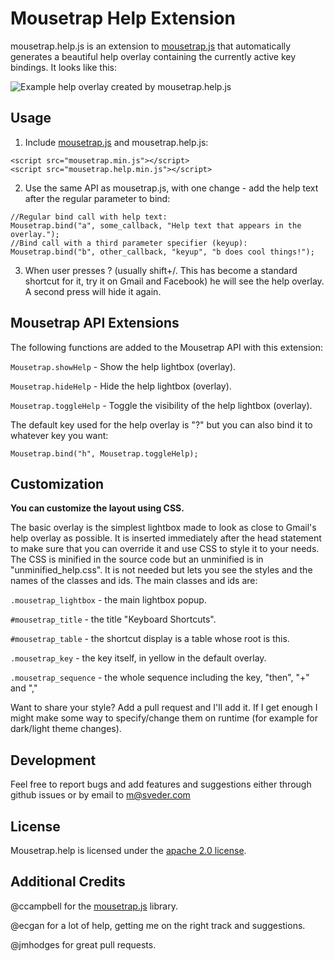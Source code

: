 # Mousetrap Help Extension
mousetrap.help.js is an extension to [mousetrap.js](https://github.com/ccampbell/mousetrap "mousetrap.js") that automatically generates a beautiful help overlay containing the currently active key bindings. It looks like this:

![Example help overlay created by mousetrap.help.js](https://raw.github.com/Sveder/mousetrap.help/master/lightbox_screenshot.png "Example help overlay created by mousetrap.help.js")

## Usage

1.  Include [mousetrap.js](https://github.com/ccampbell/mousetrap "mousetrap.js") and mousetrap.help.js:
```
<script src="mousetrap.min.js"></script>
<script src="mousetrap.help.min.js"></script>
```

2.  Use the same API as mousetrap.js, with one change - add the help text after the regular parameter to bind:
```
//Regular bind call with help text:
Mousetrap.bind("a", some_callback, "Help text that appears in the overlay.");
//Bind call with a third parameter specifier (keyup):
Mousetrap.bind("b", other_callback, "keyup", "b does cool things!");
```

3. When user presses ? (usually shift+/. This has become a standard shortcut for it, try it on Gmail and Facebook) he will see the help overlay. A second press will hide it again.

## Mousetrap API Extensions

The following functions are added to the Mousetrap API with this extension:

``Mousetrap.showHelp`` - Show the help lightbox (overlay).

``Mousetrap.hideHelp`` - Hide the help lightbox (overlay).
    
``Mousetrap.toggleHelp`` - Toggle the visibility of the help lightbox (overlay).

The default key used for the help overlay is "?" but you can also bind it to whatever key you want:

``Mousetrap.bind("h", Mousetrap.toggleHelp);``

## Customization
**You can customize the layout using CSS.**

The basic overlay is the simplest lightbox made to look as close to Gmail's help overlay as possible. It is inserted immediately after the head statement to make sure that you can override it and use CSS to style it to your needs. The CSS is minified in the source code but an unminified is in "unminified_help.css". It is not needed but lets you see the styles and the names of the classes and ids. The main classes and ids are:

``.mousetrap_lightbox`` - the main lightbox popup.

``#mousetrap_title`` - the title "Keyboard Shortcuts".

``#mousetrap_table`` - the shortcut display is a table whose root is this.

``.mousetrap_key`` - the key itself, in yellow in the default overlay.

``.mousetrap_sequence`` - the whole sequence including the key, "then", "+" and ","

Want to share your style? Add a pull request and I'll add it. If I get enough I might make some way to specify/change them on runtime (for example for dark/light theme changes).


## Development
Feel free to report bugs and add features and suggestions either through github issues or by email to m@sveder.com

## License
Mousetrap.help is licensed under the [apache 2.0 license](http://www.apache.org/licenses/LICENSE-2.0.html).


## Additional Credits

@ccampbell for the [mousetrap.js](https://github.com/ccampbell/mousetrap "mousetrap.js") library. 

@ecgan for a lot of help, getting me on the right track and suggestions.

@jmhodges for great pull requests.
